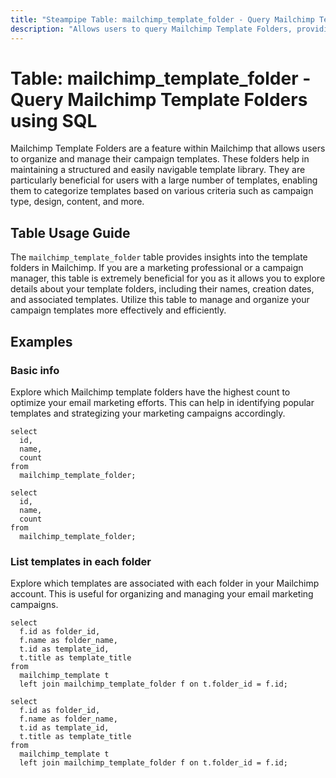 ```yaml
---
title: "Steampipe Table: mailchimp_template_folder - Query Mailchimp Template Folders using SQL"
description: "Allows users to query Mailchimp Template Folders, providing insights into the template folders used for organizing campaign templates."
---
```


# Table: mailchimp_template_folder - Query Mailchimp Template Folders using SQL

Mailchimp Template Folders are a feature within Mailchimp that allows users to organize and manage their campaign templates. These folders help in maintaining a structured and easily navigable template library. They are particularly beneficial for users with a large number of templates, enabling them to categorize templates based on various criteria such as campaign type, design, content, and more.

## Table Usage Guide

The `mailchimp_template_folder` table provides insights into the template folders in Mailchimp. If you are a marketing professional or a campaign manager, this table is extremely beneficial for you as it allows you to explore details about your template folders, including their names, creation dates, and associated templates. Utilize this table to manage and organize your campaign templates more effectively and efficiently.

## Examples

### Basic info
Explore which Mailchimp template folders have the highest count to optimize your email marketing efforts. This can help in identifying popular templates and strategizing your marketing campaigns accordingly.

```sql+postgres
select
  id,
  name,
  count
from
  mailchimp_template_folder;
```

```sql+sqlite
select
  id,
  name,
  count
from
  mailchimp_template_folder;
```

### List templates in each folder
Explore which templates are associated with each folder in your Mailchimp account. This is useful for organizing and managing your email marketing campaigns.

```sql+postgres
select
  f.id as folder_id,
  f.name as folder_name,
  t.id as template_id,
  t.title as template_title
from
  mailchimp_template t
  left join mailchimp_template_folder f on t.folder_id = f.id;
```

```sql+sqlite
select
  f.id as folder_id,
  f.name as folder_name,
  t.id as template_id,
  t.title as template_title
from
  mailchimp_template t
  left join mailchimp_template_folder f on t.folder_id = f.id;
```